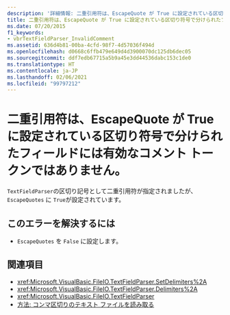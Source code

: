 ```yaml
---
description: '詳細情報: 二重引用符は、EscapeQuote が True に設定されている区切り符号で分けられたフィールドには有効なコメント トークンではありません。'
title: 二重引用符は、EscapeQuote が True に設定されている区切り符号で分けられたフィールドには有効なコメント トークンではありません。
ms.date: 07/20/2015
f1_keywords:
- vbrTextFieldParser_InvalidComment
ms.assetid: 636d4b81-00ba-4cfd-98f7-4d57036f494d
ms.openlocfilehash: d0668c6ffb479e649d4d3900070dc125db6dec05
ms.sourcegitcommit: ddf7edb67715a5b9a45e3dd44536dabc153c1de0
ms.translationtype: HT
ms.contentlocale: ja-JP
ms.lasthandoff: 02/06/2021
ms.locfileid: "99797212"
---
```

# <a name="a-double-quote-is-not-a-valid-comment-token-for-delimited-fields-where-escapequote-is-set-to-true"></a>二重引用符は、EscapeQuote が True に設定されている区切り符号で分けられたフィールドには有効なコメント トークンではありません。

`TextFieldParser`の区切り記号として二重引用符が指定されましたが、 `EscapeQuotes` に `True`が設定されています。  
  
## <a name="to-correct-this-error"></a>このエラーを解決するには  
  
- `EscapeQuotes` を `False` に設定します。  
  
## <a name="see-also"></a>関連項目

- <xref:Microsoft.VisualBasic.FileIO.TextFieldParser.SetDelimiters%2A>
- <xref:Microsoft.VisualBasic.FileIO.TextFieldParser.Delimiters%2A>
- <xref:Microsoft.VisualBasic.FileIO.TextFieldParser>
- [方法: コンマ区切りのテキスト ファイルを読み取る](../../developing-apps/programming/drives-directories-files/how-to-read-from-comma-delimited-text-files.md)
